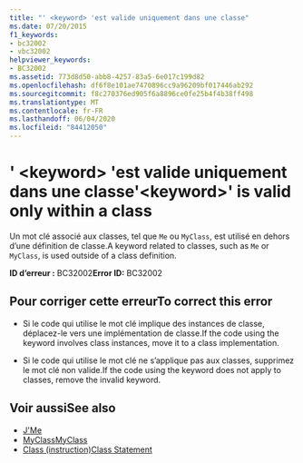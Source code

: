 ```yaml
---
title: "' <keyword> 'est valide uniquement dans une classe"
ms.date: 07/20/2015
f1_keywords:
- bc32002
- vbc32002
helpviewer_keywords:
- BC32002
ms.assetid: 773d8d50-abb8-4257-83a5-6e017c199d82
ms.openlocfilehash: df6f8e101ae7470896cc9a96209bf017446ab292
ms.sourcegitcommit: f8c270376ed905f6a8896ce0fe25b4f4b38ff498
ms.translationtype: MT
ms.contentlocale: fr-FR
ms.lasthandoff: 06/04/2020
ms.locfileid: "84412050"
---
```

# <a name="keyword-is-valid-only-within-a-class"></a><span data-ttu-id="4b735-102">' \<keyword> 'est valide uniquement dans une classe</span><span class="sxs-lookup"><span data-stu-id="4b735-102">'\<keyword>' is valid only within a class</span></span>
<span data-ttu-id="4b735-103">Un mot clé associé aux classes, tel que `Me` ou `MyClass`, est utilisé en dehors d’une définition de classe.</span><span class="sxs-lookup"><span data-stu-id="4b735-103">A keyword related to classes, such as `Me` or `MyClass`, is used outside of a class definition.</span></span>  
  
 <span data-ttu-id="4b735-104">**ID d’erreur :** BC32002</span><span class="sxs-lookup"><span data-stu-id="4b735-104">**Error ID:** BC32002</span></span>  
  
## <a name="to-correct-this-error"></a><span data-ttu-id="4b735-105">Pour corriger cette erreur</span><span class="sxs-lookup"><span data-stu-id="4b735-105">To correct this error</span></span>  
  
- <span data-ttu-id="4b735-106">Si le code qui utilise le mot clé implique des instances de classe, déplacez-le vers une implémentation de classe.</span><span class="sxs-lookup"><span data-stu-id="4b735-106">If the code using the keyword involves class instances, move it to a class implementation.</span></span>  
  
- <span data-ttu-id="4b735-107">Si le code qui utilise le mot clé ne s’applique pas aux classes, supprimez le mot clé non valide.</span><span class="sxs-lookup"><span data-stu-id="4b735-107">If the code using the keyword does not apply to classes, remove the invalid keyword.</span></span>  
  
## <a name="see-also"></a><span data-ttu-id="4b735-108">Voir aussi</span><span class="sxs-lookup"><span data-stu-id="4b735-108">See also</span></span>

- [<span data-ttu-id="4b735-109">J'</span><span class="sxs-lookup"><span data-stu-id="4b735-109">Me</span></span>](../programming-guide/program-structure/me-my-mybase-and-myclass.md#me)
- [<span data-ttu-id="4b735-110">MyClass</span><span class="sxs-lookup"><span data-stu-id="4b735-110">MyClass</span></span>](../programming-guide/program-structure/me-my-mybase-and-myclass.md#myclass)
- [<span data-ttu-id="4b735-111">Class (instruction)</span><span class="sxs-lookup"><span data-stu-id="4b735-111">Class Statement</span></span>](../language-reference/statements/class-statement.md)
